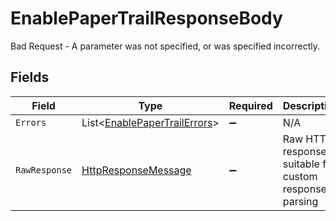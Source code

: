 # EnablePaperTrailResponseBody

Bad Request - A parameter was not specified, or was specified incorrectly.


## Fields

| Field                                                                                                                | Type                                                                                                                 | Required                                                                                                             | Description                                                                                                          |
| -------------------------------------------------------------------------------------------------------------------- | -------------------------------------------------------------------------------------------------------------------- | -------------------------------------------------------------------------------------------------------------------- | -------------------------------------------------------------------------------------------------------------------- |
| `Errors`                                                                                                             | List<[EnablePaperTrailErrors](../../Models/Errors/EnablePaperTrailErrors.md)>                                        | :heavy_minus_sign:                                                                                                   | N/A                                                                                                                  |
| `RawResponse`                                                                                                        | [HttpResponseMessage](https://learn.microsoft.com/en-us/dotnet/api/system.net.http.httpresponsemessage?view=net-5.0) | :heavy_minus_sign:                                                                                                   | Raw HTTP response; suitable for custom response parsing                                                              |